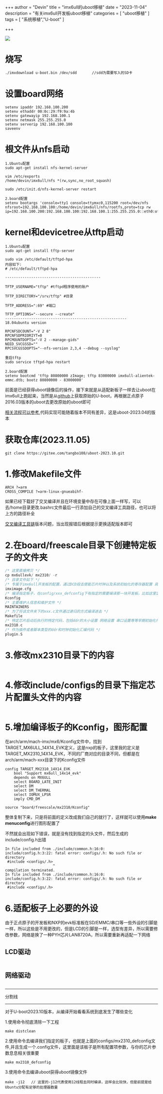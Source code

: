 +++
author = "Devin"
title = "imx6ull的uboot移植"
date = "2023-11-04"
description = "有关imx6ull开发板uboot移植"
categories = [
    "uboot移植"
]
tags = [
    "系统移植","U-boot"
]

+++

![](1.jpg)

# 烧写

```sh
./imxdownload u-boot.bin /dev/sdd		//sdd为需要写入的SD卡
```

# 设置board网络

```
setenv ipaddr 192.168.100.200
setenv ethaddr 00:0c:29:f9:9a:4b
setenv gatewayip 192.168.100.1
setenv netmask 255.255.255.0
setenv serverip 192.168.100.100
saveenv
```

# 根文件从nfs启动

```
1.Ubuntu配置
sudo apt-get install nfs-kernel-server

vim /etc/exports
/home/devin/imx6ull/nfs *(rw,sync,no_root_squash)

sudo /etc/init.d/nfs-kernel-server restart

2.board配置
setenv bootargs 'console=tty1 console=ttymxc0,115200 root=/dev/nfs nfsroot=192.168.100.100:/home/devin/imx6ull/nfs/rootfs,proto=tcp rw ip=192.168.100.200:192.168.100.100:192.168.100.1:255.255.255.0::eth0:off'

```

# kernel和devicetree从tftp启动

```
1.Ubuntu配置
sudo apt-get install tftp-server

sudo vim /etc/default/tftpd-hpa
内容如下:
# /etc/default/tftpd-hpa

--------------------------------------------

TFTP_USERNAME="tftp" #tftpd程序使用的账户

TFTP_DIRECTORY="/srv/tftp" #目录

TFTP_ADDRESS=":69" #端口

TFTP_OPTIONS="--secure --create"
--------------------------------------------------------
18.04ubuntu version

RPCNFSDCOUNT="-V 2 8"
RPCNFSDPRIORIYT=0
RPCMOUNTDOPTS="-V 2 --manage-gids"
NEED_SVCGSSD=""
RPCSVCGSSDOPTS="--nfs-version 2,3,4 --debug --syslog"

重启tftp
sudo service tftpd-hpa restart

2.board配置
setenv bootcmd 'tftp 80800000 zImage; tftp 83000000 imx6ull-alientek-emmc.dtb; bootz 80800000 - 83000000'
```

前面是已经获得uboot镜像后的操作，接下来就是从适配新板子一样去让uboot在imx6ull上跑起来，当然是从[github](https://github.com/u-boot/u-boot/tree/v2023.10)上获取原始的U-boot，再根据正点原子2016.03版本的uboot去更改原始的uboot即可

[相关流程可以参考](https://www.processon.com/v/YGkwDZ9q),代码实现可能随着版本不同有差异，这是uboot-2023.04的版本



# 获取仓库(2023.11.05)

```
git clone https://gitee.com/tangbo108/uboot-2023.10.git
```

# 1.修改Makefile文件

```
ARCH ?=arm
CROSS_COMPILE ?=arm-linux-gnueabihf-
```

如果已经下载好了交叉编译并且在环境变量中存在可像上面一样写，可以去/home目录更改.bashrc文件最后一行添加自己的交叉编译工具路径，也可以将上方的路径补全

[交叉编译工具链](https://www.linaro.org/downloads/)版本问题，当出现报错后根据提示更换适配版本即可

# 2.在board/freescale目录下创建特定板子的文件夹

```c
/* 这里直接拷贝 */
cp mx6ullevk/ mx2310/ -r
/* 目录文件如下 */
/* 专属于imx6ull开发板的配置，通过DCD段去使能芯片时钟以及系统初始化的寄存器配置 具体描述信息可参考doc/imx/mkimage/imximage.txt文件，通过mkimage工具可以生成专属于nxp imx6ull芯片的(systemclock+ddr)初始化代码 */
imximage.cfg
/* 编译指定板子，在config/xxx_defconfig下有指定的需要编译那一块开发板，比如这里定义的是TARGET_MX2310_14X14_EVK，然后会有SYS_BOARD/SYS_VENDOR/SYS_CONFIG_NAME/IMX_CONFIG去分别指定要编译的板子目录 板子厂商 板子配置的头文件也就是在include/config目录下 */
Kconfig
/* 主要维护人信息和维护文件 */
MAINTAINERS
/* 为了将该文件夹下的xxx.c文件通过递归的方式编译进去 */
Makefile
/* 特定芯片启动后执行的特定代码，包括ddr的大小设置 网络设置 串口设置等等早期初始化代码*/
mx2310.c
/* 作为插件或者脚本类型的ddr和时钟初始化汇编代码 */
plugin.S
```

# 3.修改mx2310目录下的内容

```

```



# 4.修改include/configs的目录下指定芯片配置头文件的内容

```

```



# 5.增加编译板子的Kconfig，图形配置

在arch/arm/mach-imx/mx6/Kconfig文件中，找到TARGET_MX6ULL_14X14_EVK定义，这是nxp的板子，这里我的定义是TARGET_MX2310_14X14_EVK，不同的厂商对应的目录不同，但都是在arch/arm/mach-xxx目录下的Kconfig文件

```
config TARGET_MX2310_14X14_EVK
	bool "Support mx6ull_14x14_evk"
	depends on MX6ULL
	select BOARD_LATE_INIT
	select DM
	select DM_THERMAL
	select IOMUX_LPSR
	imply CMD_DM
	
source "board/freescale/mx2310/Kconfig"
```

整体复制下来，只是将前面的定义改成我们自己的就行了，这样就可以使用**make menuconfig**进行图形配置了

不然就会出现如下错误，就是没有找到指定的头文件，然后生成的include/config.h出错

```
In file included from ./include/common.h:16:0:
include/config.h:3:22: fatal error: configs/.h: No such file or directory
 #include <configs/.h>
                      ^
compilation terminated.
In file included from ./include/common.h:16:0:
include/config.h:3:22: fatal error: configs/.h: No such file or directory
 #include <configs/.h>
```



# 6.适配板子上必要的外设

由于正点原子的开发板和NXP的evk标准板在SD/EMMC/串口等一些外设的引脚是一样，所以这些是不用更改的，但是LCD的引脚是一样，选型有差异，所以需要修改参数，网络是换了一种PYH芯片LAN8720A，所以需要重新再适配一下网络

## LCD驱动

```

```

## 网络驱动

```

```



***

分割线

***

对于U-boot2023.10版本，从编译开始看看系统到底发生了哪些变化

1.使用命令彻底清除一下工程

```
make distclean
```

2.使用命令去编译我们指定的板子，也就是上面的configs/mx2310_defconfig文件,并且生成一个.config文件，这里面是该板子是所有配置项参数，与你的芯片参数息息相关很重要

```
make mx2310_defconfig
```

3.使用命令去编译uboot获得uboot镜像文件

```
make -j12	// 这里的-j12代表使用12线程去同时编译，这样会比较快，但是前提是给Ubuntu分配有足够的处理器数量
```

